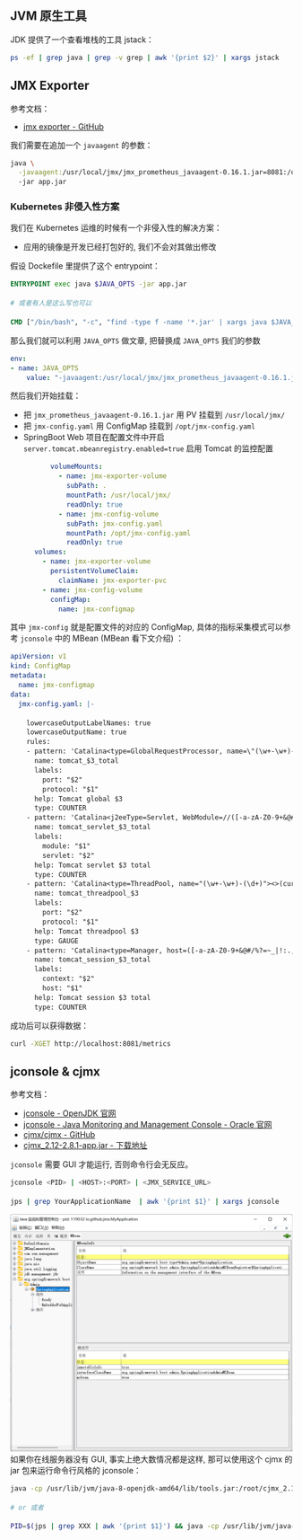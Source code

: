 <a name="UXnj4"></a>
## JVM 原生工具

JDK 提供了一个查看堆栈的工具 jstack：
```bash
ps -ef | grep java | grep -v grep | awk '{print $2}' | xargs jstack
```
<a name="oo8gO"></a>
## JMX Exporter
参考文档：

- [jmx exporter - GitHub](https://github.com/prometheus/jmx_exporter)

我们需要在追加一个 `javaagent` 的参数：
```bash
java \
  -javaagent:/usr/local/jmx/jmx_prometheus_javaagent-0.16.1.jar=8081:/opt/jmx-config.yaml
  -jar app.jar
```
<a name="sl0vl"></a>
### Kubernetes 非侵入性方案
我们在 Kubernetes 运维的时候有一个非侵入性的解决方案：

- 应用的镜像是开发已经打包好的, 我们不会对其做出修改

假设 Dockefile 里提供了这个 entrypoint：
```dockerfile
ENTRYPOINT exec java $JAVA_OPTS -jar app.jar

# 或者有人是这么写也可以

CMD ["/bin/bash", "-c", "find -type f -name '*.jar' | xargs java $JAVA_OPTS -jar "]
```
那么我们就可以利用 `JAVA_OPTS` 做文章, 把替换成 `JAVA_OPTS` 我们的参数
```yaml
env:
- name: JAVA_OPTS
    value: "-javaagent:/usr/local/jmx/jmx_prometheus_javaagent-0.16.1.jar=8081:/opt/jmx-config.yaml -Dserver.tomcat.mbeanregistry.enabled=true"
```
然后我们开始挂载：

- 把 `jmx_prometheus_javaagent-0.16.1.jar` 用 PV 挂载到 `/usr/local/jmx/`
- 把 `jmx-config.yaml` 用 ConfigMap 挂载到 `/opt/jmx-config.yaml`
- SpringBoot Web 项目在配置文件中开启 `server.tomcat.mbeanregistry.enabled=true` 启用 Tomcat 的监控配置
```yaml
          volumeMounts:
            - name: jmx-exporter-volume
              subPath: .
              mountPath: /usr/local/jmx/
              readOnly: true
            - name: jmx-config-volume
              subPath: jmx-config.yaml
              mountPath: /opt/jmx-config.yaml
              readOnly: true
      volumes:
        - name: jmx-exporter-volume
          persistentVolumeClaim:
            claimName: jmx-exporter-pvc
        - name: jmx-config-volume
          configMap:
            name: jmx-configmap
```
其中 `jmx-config` 就是配置文件的对应的 ConfigMap, 具体的指标采集模式可以参考 `jconsole` 中的 MBean (MBean 看下文介绍) ：
```yaml
apiVersion: v1
kind: ConfigMap
metadata:
  name: jmx-configmap
data:
  jmx-config.yaml: |-

    lowercaseOutputLabelNames: true
    lowercaseOutputName: true
    rules:
    - pattern: 'Catalina<type=GlobalRequestProcessor, name=\"(\w+-\w+)-(\d+)\"><>(\w+):'
      name: tomcat_$3_total
      labels:
        port: "$2"
        protocol: "$1"
      help: Tomcat global $3
      type: COUNTER
    - pattern: 'Catalina<j2eeType=Servlet, WebModule=//([-a-zA-Z0-9+&@#/%?=~_|!:.,;]*[-a-zA-Z0-9+&@#/%=~_|]), name=([-a-zA-Z0-9+/$%~_-|!.]*), J2EEApplication=none, J2EEServer=none><>(requestCount|maxTime|processingTime|errorCount):'
      name: tomcat_servlet_$3_total
      labels:
        module: "$1"
        servlet: "$2"
      help: Tomcat servlet $3 total
      type: COUNTER
    - pattern: 'Catalina<type=ThreadPool, name="(\w+-\w+)-(\d+)"><>(currentThreadCount|currentThreadsBusy|keepAliveCount|pollerThreadCount|connectionCount):'
      name: tomcat_threadpool_$3
      labels:
        port: "$2"
        protocol: "$1"
      help: Tomcat threadpool $3
      type: GAUGE
    - pattern: 'Catalina<type=Manager, host=([-a-zA-Z0-9+&@#/%?=~_|!:.,;]*[-a-zA-Z0-9+&@#/%=~_|]), context=([-a-zA-Z0-9+/$%~_-|!.]*)><>(processingTime|sessionCounter|rejectedSessions|expiredSessions):'
      name: tomcat_session_$3_total
      labels:
        context: "$2"
        host: "$1"
      help: Tomcat session $3 total
      type: COUNTER
```
成功后可以获得数据：
```bash
curl -XGET http://localhost:8081/metrics
```
<a name="Cd9AS"></a>
## jconsole & cjmx
参考文档：

- [jconsole - OpenJDK 官网](http://openjdk.java.net/tools/svc/jconsole/)
- [jconsole - Java Monitoring and Management Console - Oracle 官网](https://docs.oracle.com/javase/6/docs/technotes/tools/share/jconsole.html)
- [cjmx/cjmx - GitHub](https://github.com/cjmx/cjmx)
- [cjmx_2.12-2.8.1-app.jar - 下载地址](https://search.maven.org/remotecontent?filepath=com/github/cjmx/cjmx_2.12/2.8.1/cjmx_2.12-2.8.1-app.jar)

`jconsole` 需要 GUI 才能运行, 否则命令行会无反应。
```bash
jconsole <PID> | <HOST>:<PORT> | <JMX_SERVICE_URL>

jps | grep YourApplicationName  | awk '{print $1}' | xargs jconsole
```
![image.png](./../assets/1652436159116-a7c1c860-e154-4312-9530-4bdbe524274b.png)<br />如果你在线服务器没有 GUI, 事实上绝大数情况都是这样, 那可以使用这个 cjmx 的 jar 包来运行命令行风格的 jconsole：
```bash
java -cp /usr/lib/jvm/java-8-openjdk-amd64/lib/tools.jar:/root/cjmx_2.12-2.8.1-app.jar cjmx.Main <PID>

# or 或者

PID=$(jps | grep XXX | awk '{print $1}') && java -cp /usr/lib/jvm/java-8-openjdk-amd64/lib/tools.jar:/root/cjmx_2.12-2.8.1-app.jar cjmx.Main $PID
```


